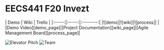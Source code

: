 # EECS441 F20 Invezt

<div style="center">
| Demo  |  Wiki |  Trello  |
|:-----:|:-----:|:--------:|
|![demo]|![wiki]|![process]|
|[Demo Video][demo_page]|[Project Documentation][wiki_page]|[Agile Management Board][process_page]|
</div>

[demo]: https://github.com/UM-EECS-441/labs/blob/master/docs/img/admin/video.png "Demo Video"
[wiki]: https://github.com/UM-EECS-441/labs/blob/master/docs/img/admin/wiki.png "Wiki"
[process]: https://github.com/UM-EECS-441/labs/blob/master/docs/img/admin/trello.png "Trello Board"
[demo_page]: https://www.youtube.com/watch?v=h-gKeTejaN8&feature=youtu.be
[wiki_page]: https://github.com/UM-EECS-441/invezt/wiki
[process_page]: https://trello.com/b/672ZknRX/invezt

![Elevator Pitch](https://github.com/UM-EECS-441/labs/blob/master/docs/img/F20/Invezt.png)
![Team](https://github.com/UM-EECS-441/labs/blob/master/docs/img/F20/Invezt_team.png)
